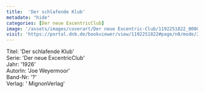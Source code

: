 ```yaml
---
title:  'Der schlafende Klub'
metadate: "hide"
categories: [Der neue ExcentricClub]
image: '/assets/images/coverart/Der neue Excentric-Club/1192251822_00000010.jpg'
visit: 'https://portal.dnb.de/bookviewer/view/1192251822#page/n0/mode/2up'
---
```

Titel: 'Der schlafende Klub' <br>
Serie: 'Der neue ExcentricClub' <br>
Jahr: '1926' <br>
AutorIn: 'Joe Weyermoor' <br>
Band-Nr: '?' <br>
Verlag: ' MignonVerlag'